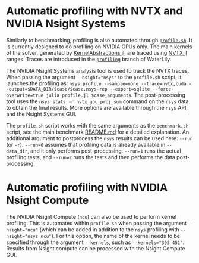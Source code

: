 # Automatic profiling with NVTX and NVIDIA Nsight Systems

Similarly to benchmarking, profiling is also automated through [`profile.sh`](profile.sh). It is currently designed to do profiling on NVIDIA GPUs only. The main kernels of the solver, generated by [KernelAbstractions.jl](https://github.com/JuliaGPU/KernelAbstractions.jl), are traced using [NVTX.jl](https://github.com/JuliaGPU/NVTX.jl) ranges. Traces are introduced in the [`profiling`](https://github.com/WaterLily-jl/WaterLily.jl/tree/profiling) branch of WaterLily.

The NVIDIA Nsight Systems analysis tool is used to track the NVTX traces. When passing the argument `--nsight="nsys"` to the `profile.sh` script, it launches the profiling as: `nsys profile --sample=none --trace=nvtx,cuda --output=$DATA_DIR/$case/$case.nsys-rep --export=sqlite --force-overwrite=true julia profile.jl $case_arguments`. The post-processing tool uses the `nsys stats -r nvtx_gpu_proj_sum` command on the `nsys` data to obtain the final results. More options are available through the `nsys` API, and the Nsight Systems GUI.

The `profile.sh` script works with the same arguments as the `benchmark.sh` script, see the main benchmark [README.md](README.md) for a detailed explanation. An additional argument to postprocess the `nsys` results can be used here: `--run` (or `-r`). `--run=0` assumes that profiling data is already available in `--data_dir`, and it only performs post-processing. `--run=1` runs the actual profiling tests, and `--run=2` runs the tests and then performs the data post-processing.

# Automatic profiling with NVIDIA Nsight Compute
The NVIDIA Nsight Compute (`ncu`) can also be used to perform kernel profiling. This is automated within `profile.sh` when passing the argument `--nsight="ncu"` (which can be added in addition to the `nsys` profiling with `--nsight="nsys ncu"`). For this option, the name of the kernel needs to be specified through the argument `--kernels`, such as `--kernels="395 451"`. Results from Nsight compute can be processed with the Nsight Compute GUI.

